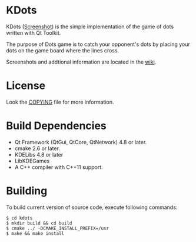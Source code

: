 KDots
=====

KDots ([Screenshot](http://i.imgur.com/koAZ5.png)) is the simple implementation of the game of dots
written with Qt Toolkit.

The purpose of Dots game is to catch your opponent's dots by placing your dots on the game board
where the lines cross.

Screenshots and addtional information are located in the [wiki](https://github.com/Ignotus/kdots/wiki).

License
=======
Look the [COPYING](https://github.com/Ignotus/kdots/blob/master/COPYING) file for more information.

Build Dependencies
==================
* Qt Framework (QtGui, QtCore, QtNetwork) 4.8 or later.
* cmake 2.6 or later.
* KDELibs 4.8 or later
* LibKDEGames
* A C++ compiler with C++11 support.

Building
========
To build current version of source code, execute following commands:

    $ cd kdots
    $ mkdir build && cd build
    $ cmake ../ -DCMAKE_INSTALL_PREFIX=/usr
    $ make && make install
